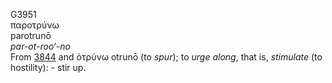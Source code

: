 G3951  
παροτρύνω  
parotrunō  
*par-ot-roo‘-no*  
From [3844](g3844) and ὀτρύνω otrunō (to *spur*); to *urge* *along*,
that is, *stimulate* (to hostility): - stir up.  
